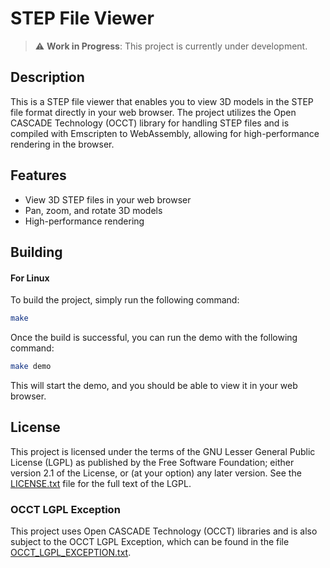 # STEP File Viewer

> :warning: **Work in Progress**: This project is currently under development.

## Description

This is a STEP file viewer that enables you to view 3D models in the STEP file
format directly in your web browser. The project utilizes the Open CASCADE
Technology (OCCT) library for handling STEP files and is compiled with
Emscripten to WebAssembly, allowing for high-performance rendering in the
browser.

## Features

- View 3D STEP files in your web browser
- Pan, zoom, and rotate 3D models
- High-performance rendering

## Building

#### For Linux
To build the project, simply run the following command:

```bash
make
```

Once the build is successful, you can run the demo with the following command:

```bash
make demo
```

This will start the demo, and you should be able to view it in your web browser.


## License

This project is licensed under the terms of the GNU Lesser General Public
License (LGPL) as published by the Free Software Foundation; either version 2.1
of the License, or (at your option) any later version. See the
[LICENSE.txt](LICENSE.txt) file for the full text of the LGPL.

### OCCT LGPL Exception

This project uses Open CASCADE Technology (OCCT) libraries and is also subject
to the OCCT LGPL Exception, which can be found in the file
[OCCT_LGPL_EXCEPTION.txt](OCCT_LGPL_EXCEPTION.txt).

